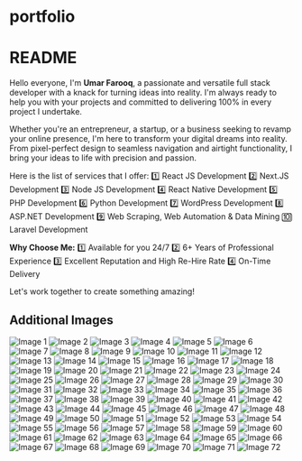 # portfolio
# README

Hello everyone, I'm **Umar Farooq**, a passionate and versatile full stack developer with a knack for turning ideas into reality. I'm always ready to help you with your projects and committed to delivering 100% in every project I undertake.

Whether you're an entrepreneur, a startup, or a business seeking to revamp your online presence, I'm here to transform your digital dreams into reality. From pixel-perfect design to seamless navigation and airtight functionality, I bring your ideas to life with precision and passion.

Here is the list of services that I offer:
1️⃣ React JS Development
2️⃣ Next.JS Development
3️⃣ Node JS Development
4️⃣ React Native Development
5️⃣ PHP Development
6️⃣ Python Development
7️⃣ WordPress Development
8️⃣ ASP.NET Development
9️⃣ Web Scraping, Web Automation & Data Mining
🔟 Laravel Development

**Why Choose Me:**
1️⃣ Available for you 24/7
2️⃣ 6+ Years of Professional Experience
3️⃣ Excellent Reputation and High Re-Hire Rate
4️⃣ On-Time Delivery

Let's work together to create something amazing!

## Additional Images

![Image 1](images/image-1.png)
![Image 2](images/image-2.png)
![Image 3](images/image-3.png)
![Image 4](images/image-4.png)
![Image 5](images/image-5.png)
![Image 6](images/image-6.png)
![Image 7](images/image-7.png)
![Image 8](images/image-8.png)
![Image 9](images/image-9.png)
![Image 10](images/image-10.png)
![Image 11](images/image-11.png)
![Image 12](images/image-12.png)
![Image 13](images/image-13.png)
![Image 14](images/image-14.png)
![Image 15](images/image-15.png)
![Image 16](images/image-16.png)
![Image 17](images/image-17.png)
![Image 18](images/image-18.png)
![Image 19](images/image-19.png)
![Image 20](images/image-20.png)
![Image 21](images/image-21.png)
![Image 22](images/image-22.png)
![Image 23](images/image-23.png)
![Image 24](images/image-24.png)
![Image 25](images/image-25.png)
![Image 26](images/image-26.png)
![Image 27](images/image-27.png)
![Image 28](images/image-28.png)
![Image 29](images/image-29.png)
![Image 30](images/image-30.png)
![Image 31](images/image-31.png)
![Image 32](images/image-32.png)
![Image 33](images/image-33.png)
![Image 34](images/image-34.png)
![Image 35](images/image-35.png)
![Image 36](images/image-36.png)
![Image 37](images/image-37.png)
![Image 38](images/image-38.png)
![Image 39](images/image-39.png)
![Image 40](images/image-40.png)
![Image 41](images/image-41.png)
![Image 42](images/image-42.png)
![Image 43](images/image-43.png)
![Image 44](images/image-44.png)
![Image 45](images/image-45.png)
![Image 46](images/image-46.png)
![Image 47](images/image-47.png)
![Image 48](images/image-48.png)
![Image 49](images/image-49.png)
![Image 50](images/image-50.png)
![Image 51](images/image-51.png)
![Image 52](images/image-52.png)
![Image 53](images/image-53.png)
![Image 54](images/image-54.png)
![Image 55](images/image-55.png)
![Image 56](images/image-56.png)
![Image 57](images/image-57.png)
![Image 58](images/image-58.png)
![Image 59](images/image-59.png)
![Image 60](images/image-60.png)
![Image 61](images/image-61.png)
![Image 62](images/image-62.png)
![Image 63](images/image-63.png)
![Image 64](images/image-64.png)
![Image 65](images/image-65.png)
![Image 66](images/image-66.png)
![Image 67](images/image-67.png)
![Image 68](images/image-68.png)
![Image 69](images/image-69.png)
![Image 70](images/image-70.png)
![Image 71](images/image-71.png)
![Image 72](images/image-72.png)
